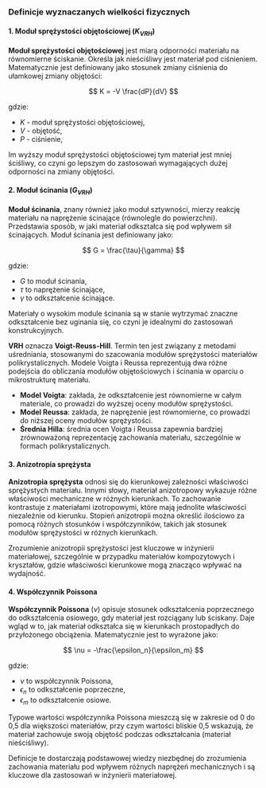 ### Definicje wyznaczanych wielkości fizycznych

#### 1. Moduł sprężystości objętościowej ($K_{VRH}$)
**Moduł sprężystości objętościowej** jest miarą odporności materiału na równomierne ściskanie. 
Określa jak nieściśliwy jest materiał pod ciśnieniem. 
Matematycznie jest definiowany jako stosunek zmiany ciśnienia do ułamkowej zmiany objętości:

$$
K = -V \frac{dP}{dV}
$$

gdzie:
- $K$ - moduł sprężystości objętościowej,
- $V$ - objętość,
- $P$ - ciśnienie,

Im wyższy moduł sprężystości objętościowej tym materiał jest mniej ściśliwy, co czyni go lepszym do zastosowań wymagających dużej odporności na zmiany objętości.

#### 2. Moduł ścinania ($G_{VRH}$)
**Moduł ścinania**, znany również jako moduł sztywności, mierzy reakcję materiału na naprężenie ścinające (równolegle do powierzchni).
Przedstawia sposób, w jaki materiał odkształca się pod wpływem sił ścinających.
Moduł ścinania jest definiowany jako:

$$
G = \frac{\tau}{\gamma}
$$

gdzie:
- $G$ to moduł ścinania,
- $\tau$ to naprężenie ścinające,
- $\gamma$ to odkształcenie ścinające.

Materiały o wysokim module ścinania są w stanie wytrzymać znaczne odkształcenie bez uginania się, co czyni je idealnymi do zastosowań konstrukcyjnych.

**VRH** oznacza **Voigt-Reuss-Hill**. Termin ten jest związany z metodami uśredniania, stosowanymi do szacowania modułów sprężystości materiałów polikrystalicznych. Modele Voigta i Reussa reprezentują dwa różne podejścia do obliczania modułów objętościowych i ścinania w oparciu o mikrostrukturę materiału.

- **Model Voigta**: zakłada, że ​​odkształcenie jest równomierne w całym materiale, co prowadzi do wyższej oceny modułów sprężystości.
- **Model Reussa**: zakłada, że ​​naprężenie jest równomierne, co prowadzi do niższej oceny modułów sprężystości.
- **Średnia Hilla**: średnia ocen Voigta i Reussa zapewnia bardziej zrównoważoną reprezentację zachowania materiału, szczególnie w formach polikrystalicznych.

#### 3. Anizotropia sprężysta
**Anizotropia sprężysta** odnosi się do kierunkowej zależności właściwości sprężystych materiału. 
Innymi słowy, materiał anizotropowy wykazuje różne właściwości mechaniczne w różnych kierunkach. 
To zachowanie kontrastuje z materiałami izotropowymi, które mają jednolite właściwości niezależnie od kierunku. 
Stopień anizotropii można określić ilościowo za pomocą różnych stosunków i współczynników, takich jak stosunek modułów sprężystości w różnych kierunkach.

Zrozumienie anizotropii sprężystości jest kluczowe w inżynierii materiałowej, szczególnie w przypadku materiałów kompozytowych i kryształów, gdzie właściwości kierunkowe mogą znacząco wpływać na wydajność.

#### 4. Współczynnik Poissona
**Współczynnik Poissona** ($\nu$) opisuje stosunek odkształcenia poprzecznego do odkształcenia osiowego, gdy materiał jest rozciągany lub ściskany. 
Daje wgląd w to, jak materiał odkształca się w kierunkach prostopadłych do przyłożonego obciążenia. 
Matematycznie jest to wyrażone jako:

$$
\nu = -\frac{\epsilon_n}{\epsilon_m}
$$

gdzie:
- $\nu$ to współczynnik Poissona,
- $\epsilon_n$ to odkształcenie poprzeczne,
- $\epsilon_m$ to odkształcenie osiowe.

Typowe wartości współczynnika Poissona mieszczą się w zakresie od 0 do 0,5 dla większości materiałów, przy czym wartości bliskie 0,5 wskazują, że materiał zachowuje swoją objętość podczas odkształcania (materiał nieściśliwy).

Definicje te dostarczają podstawowej wiedzy niezbędnej do zrozumienia zachowania materiału pod wpływem różnych naprężeń mechanicznych i są kluczowe dla zastosowań w inżynierii materiałowej.
